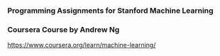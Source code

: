 ### Programming Assignments for Stanford Machine Learning
### Coursera Course by Andrew Ng

https://www.coursera.org/learn/machine-learning/
